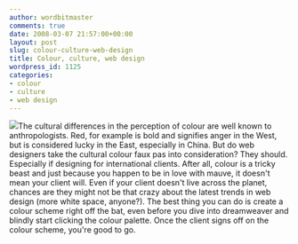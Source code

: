 ```yaml
---
author: wordbitmaster
comments: true
date: 2008-03-07 21:57:00+00:00
layout: post
slug: colour-culture-web-design
title: Colour, culture, web design
wordpress_id: 1125
categories:
- colour
- culture
- web design
---
```


[![](http://wordbitarchives.files.wordpress.com/2008/03/d8fb1-palette.gif?w=199)](http://wordbitarchives.files.wordpress.com/2008/03/d8fb1-palette.gif)The cultural differences in the perception of colour are well known to anthropologists. Red, for example is bold and signifies anger in the West, but is considered lucky in the East, especially in China. But do web designers take the cultural colour faux pas into consideration? They should. Especially if designing for international clients. After all, colour is a tricky beast and just because you happen to be in love with mauve, it doesn't mean your client will. Even if your client doesn't live across the planet, chances are they might not be that crazy about the latest trends in web design (more white space, anyone?).  The best thing you can do is create a colour scheme right off the bat, even before you dive into dreamweaver and blindly start clicking the colour palette. Once the client signs off on the colour scheme, you're good to go.
